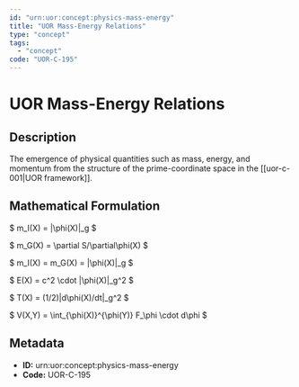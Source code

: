 ```yaml
---
id: "urn:uor:concept:physics-mass-energy"
title: "UOR Mass-Energy Relations"
type: "concept"
tags:
  - "concept"
code: "UOR-C-195"
---
```


# UOR Mass-Energy Relations

## Description

The emergence of physical quantities such as mass, energy, and momentum from the structure of the prime-coordinate space in the [[uor-c-001|UOR framework]].

## Mathematical Formulation

$
m_I(X) = \|\phi(X)\|_g
$

$
m_G(X) = \partial S/\partial\phi(X)
$

$
m_I(X) = m_G(X) = \|\phi(X)\|_g
$

$
E(X) = c^2 \cdot \|\phi(X)\|_g^2
$

$
T(X) = (1/2)\|d\phi(X)/dt\|_g^2
$

$
V(X,Y) = \int_{\phi(X)}^{\phi(Y)} F_\phi \cdot d\phi
$

## Metadata

- **ID:** urn:uor:concept:physics-mass-energy
- **Code:** UOR-C-195
